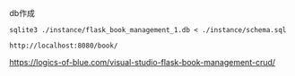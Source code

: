 

db作成

```
sqlite3 ./instance/flask_book_management_1.db < ./instance/schema.sql
```



```
http://localhost:8080/book/
```


https://logics-of-blue.com/visual-studio-flask-book-management-crud/
